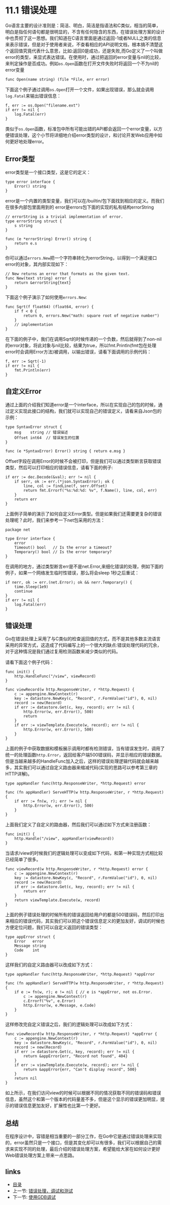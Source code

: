 # 11.1 错误处理
Go语言主要的设计准则是：简洁、明白，简洁是指语法和C类似，相当的简单，明白是指任何语句都是很明显的，不含有任何隐含的东西，在错误处理方案的设计中也贯彻了这一思想。我们知道在C语言里面是通过返回-1或者NULL之类的信息来表示错误，但是对于使用者来说，不查看相应的API说明文档，根本搞不清楚这个返回值究竟代表什么意思，比如:返回0是成功，还是失败,而Go定义了一个叫做error的类型，来显式表达错误。在使用时，通过把返回的error变量与nil的比较，来判定操作是否成功。例如`os.Open`函数在打开文件失败时将返回一个不为nil的error变量

	func Open(name string) (file *File, err error)

下面这个例子通过调用`os.Open`打开一个文件，如果出现错误，那么就会调用`log.Fatal`来输出错误信息：

	f, err := os.Open("filename.ext")
	if err != nil {
		log.Fatal(err)
	}

类似于`os.Open`函数，标准包中所有可能出错的API都会返回一个error变量，以方便错误处理，这个小节将详细地介绍error类型的设计，和讨论开发Web应用中如何更好地处理error。
## Error类型
error类型是一个接口类型，这是它的定义：

	type error interface {
		Error() string
	}

error是一个内置的类型变量，我们可以在/builtin/包下面找到相应的定义。而我们在很多内部包里面用到的 error是errors包下面的实现的私有结构errorString

	// errorString is a trivial implementation of error.
	type errorString struct {
		s string
	}

	func (e *errorString) Error() string {
		return e.s
	}
你可以通过`errors.New`把一个字符串转化为errorString，以得到一个满足接口error的对象，其内部实现如下：

	// New returns an error that formats as the given text.
	func New(text string) error {
		return &errorString{text}
	}

下面这个例子演示了如何使用`errors.New`:

	func Sqrt(f float64) (float64, error) {
		if f < 0 {
			return 0, errors.New("math: square root of negative number")
		}
		// implementation
	}
	
在下面的例子中，我们在调用Sqrt的时候传递的一个负数，然后就得到了non-nil的error对象，将此对象与nil比较，结果为true，所以fmt.Println(fmt包在处理error时会调用Error方法)被调用，以输出错误，请看下面调用的示例代码：

	f, err := Sqrt(-1)
    if err != nil {
        fmt.Println(err)
    }	

## 自定义Error
通过上面的介绍我们知道error是一个interface，所以在实现自己的包的时候，通过定义实现此接口的结构，我们就可以实现自己的错误定义，请看来自Json包的示例：

	type SyntaxError struct {
		msg    string // 错误描述
		Offset int64  // 错误发生的位置
	}

	func (e *SyntaxError) Error() string { return e.msg }

Offset字段在调用Error的时候不会被打印，但是我们可以通过类型断言获取错误类型，然后可以打印相应的错误信息，请看下面的例子:

	if err := dec.Decode(&val); err != nil {
		if serr, ok := err.(*json.SyntaxError); ok {
			line, col := findLine(f, serr.Offset)
			return fmt.Errorf("%s:%d:%d: %v", f.Name(), line, col, err)
		}
		return err
	}

上面例子简单的演示了如何自定义Error类型。但是如果我们还需要更复杂的错误处理呢？此时，我们来参考一下net包采用的方法：

	package net

	type Error interface {
	    error
	    Timeout() bool   // Is the error a timeout?
	    Temporary() bool // Is the error temporary?
	}

在调用的地方，通过类型断言err是不是net.Error,来细化错误的处理，例如下面的例子，如果一个网络发生临时性错误，那么将会sleep 1秒之后重试：

	if nerr, ok := err.(net.Error); ok && nerr.Temporary() {
		time.Sleep(1e9)
		continue
	}
	if err != nil {
		log.Fatal(err)
	}

## 错误处理
Go在错误处理上采用了与C类似的检查返回值的方式，而不是其他多数主流语言采用的异常方式，这造成了代码编写上的一个很大的缺点:错误处理代码的冗余，对于这种情况是我们通过复用检测函数来减少类似的代码。

请看下面这个例子代码：

	func init() {
		http.HandleFunc("/view", viewRecord)
	}

	func viewRecord(w http.ResponseWriter, r *http.Request) {
		c := appengine.NewContext(r)
		key := datastore.NewKey(c, "Record", r.FormValue("id"), 0, nil)
		record := new(Record)
		if err := datastore.Get(c, key, record); err != nil {
			http.Error(w, err.Error(), 500)
			return
		}
		if err := viewTemplate.Execute(w, record); err != nil {
			http.Error(w, err.Error(), 500)
		}
	}

上面的例子中获取数据和模板展示调用时都有检测错误，当有错误发生时，调用了统一的处理函数`http.Error`，返回给客户端500错误码，并显示相应的错误数据。但是当越来越多的HandleFunc加入之后，这样的错误处理逻辑代码就会越来越多，其实我们可以通过自定义路由器来缩减代码(实现的思路可以参考第三章的HTTP详解)。

	type appHandler func(http.ResponseWriter, *http.Request) error

	func (fn appHandler) ServeHTTP(w http.ResponseWriter, r *http.Request) {
		if err := fn(w, r); err != nil {
			http.Error(w, err.Error(), 500)
		}
	}

上面我们定义了自定义的路由器，然后我们可以通过如下方式来注册函数：

	func init() {
		http.Handle("/view", appHandler(viewRecord))
	}

当请求/view的时候我们的逻辑处理可以变成如下代码，和第一种实现方式相比较已经简单了很多。

	func viewRecord(w http.ResponseWriter, r *http.Request) error {
		c := appengine.NewContext(r)
		key := datastore.NewKey(c, "Record", r.FormValue("id"), 0, nil)
		record := new(Record)
		if err := datastore.Get(c, key, record); err != nil {
			return err
		}
		return viewTemplate.Execute(w, record)
	}

上面的例子错误处理的时候所有的错误返回给用户的都是500错误码，然后打印出来相应的错误代码，其实我们可以把这个错误信息定义的更加友好，调试的时候也方便定位问题，我们可以自定义返回的错误类型：

	type appError struct {
		Error   error
		Message string
		Code    int
	}

这样我们的自定义路由器可以改成如下方式：

	type appHandler func(http.ResponseWriter, *http.Request) *appError

	func (fn appHandler) ServeHTTP(w http.ResponseWriter, r *http.Request) {
		if e := fn(w, r); e != nil { // e is *appError, not os.Error.
			c := appengine.NewContext(r)
			c.Errorf("%v", e.Error)
			http.Error(w, e.Message, e.Code)
		}
	}

这样修改完自定义错误之后，我们的逻辑处理可以改成如下方式：

	func viewRecord(w http.ResponseWriter, r *http.Request) *appError {
		c := appengine.NewContext(r)
		key := datastore.NewKey(c, "Record", r.FormValue("id"), 0, nil)
		record := new(Record)
		if err := datastore.Get(c, key, record); err != nil {
			return &appError{err, "Record not found", 404}
		}
		if err := viewTemplate.Execute(w, record); err != nil {
			return &appError{err, "Can't display record", 500}
		}
		return nil
	}

如上所示，在我们访问view的时候可以根据不同的情况获取不同的错误码和错误信息，虽然这个和第一个版本的代码量差不多，但是这个显示的错误更加明显，提示的错误信息更加友好，扩展性也比第一个更好。

## 总结
在程序设计中，容错是相当重要的一部分工作，在Go中它是通过错误处理来实现的，error虽然只是一个接口，但是其变化却可以有很多，我们可以根据自己的需求来实现不同的处理，最后介绍的错误处理方案，希望能给大家在如何设计更好Web错误处理方案上带来一点思路。

## links
   * [目录](<preface.md>)
   * 上一节: [错误处理，调试和测试](<11.0.md>)
   * 下一节: [使用GDB调试](<11.2.md>)
